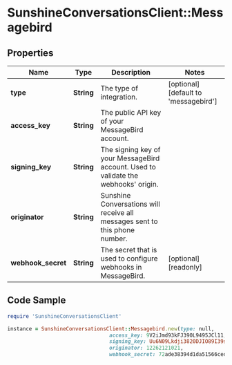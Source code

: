 # SunshineConversationsClient::Messagebird

## Properties

Name | Type | Description | Notes
------------ | ------------- | ------------- | -------------
**type** | **String** | The type of integration. | [optional] [default to &#39;messagebird&#39;]
**access_key** | **String** | The public API key of your MessageBird account. | 
**signing_key** | **String** | The signing key of your MessageBird account. Used to validate the webhooks&#39; origin. | 
**originator** | **String** | Sunshine Conversations will receive all messages sent to this phone number. | 
**webhook_secret** | **String** | The secret that is used to configure webhooks in MessageBird. | [optional] [readonly] 

## Code Sample

```ruby
require 'SunshineConversationsClient'

instance = SunshineConversationsClient::Messagebird.new(type: null,
                                 access_key: 9V2iJmd93kFJ390L9495JCl11,
                                 signing_key: Uu6N09Lkdji3820DJIO89I39sl9dJ,
                                 originator: 12262121021,
                                 webhook_secret: 72ade38394d1da51566cede33bd1e67e)
```



